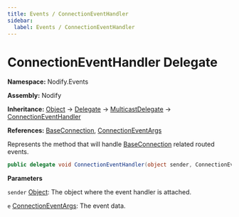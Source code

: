 ```yaml
---
title: Events / ConnectionEventHandler
sidebar:
  label: Events / ConnectionEventHandler
---
```


# ConnectionEventHandler Delegate  
  
**Namespace:** Nodify.Events  
  
**Assembly:** Nodify  
  
**Inheritance:** [Object](https://docs.microsoft.com/en-us/dotnet/api/System.Object) → [Delegate](https://docs.microsoft.com/en-us/dotnet/api/System.Delegate) → [MulticastDelegate](https://docs.microsoft.com/en-us/dotnet/api/System.MulticastDelegate) → [ConnectionEventHandler](Nodify_Events_ConnectionEventHandler)  
  
**References:** [BaseConnection](Nodify_BaseConnection), [ConnectionEventArgs](Nodify_Events_ConnectionEventArgs)  
  
Represents the method that will handle [BaseConnection](Nodify_BaseConnection) related routed events.  
  
```csharp  
public delegate void ConnectionEventHandler(object sender, ConnectionEventArgs e);  
```  
  
**Parameters**  
  
`sender` [Object](https://docs.microsoft.com/en-us/dotnet/api/System.Object): The object where the event handler is attached.  
  
`e` [ConnectionEventArgs](Nodify_Events_ConnectionEventArgs): The event data.  
  


